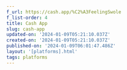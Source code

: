 ```yaml
---
f_url: https://cash.app/%C2%A3FeelingSwole
f_list-order: 4
title: Cash App
slug: cash-app
updated-on: '2024-01-09T05:21:10.037Z'
created-on: '2024-01-09T05:21:10.037Z'
published-on: '2024-01-09T06:01:47.486Z'
layout: '[platforms].html'
tags: platforms
---
```



